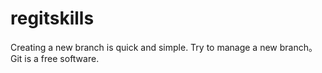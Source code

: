 # regitskills
Creating a new branch is quick and simple.
Try to manage a new branch。
Git is a free software.